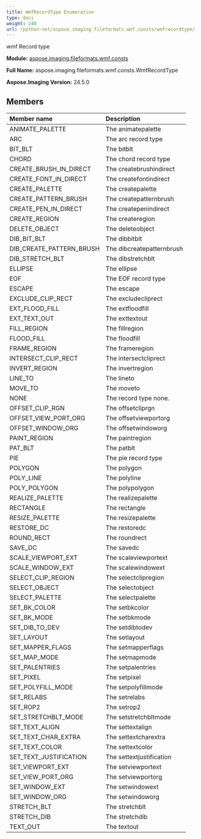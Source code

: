 ```yaml
---
title: WmfRecordType Enumeration
type: docs
weight: 240
url: /python-net/aspose.imaging.fileformats.wmf.consts/wmfrecordtype/
---
```


wmf Record type

**Module:** [aspose.imaging.fileformats.wmf.consts](/imaging/python-net/aspose.imaging.fileformats.wmf.consts/)

**Full Name:** aspose.imaging.fileformats.wmf.consts.WmfRecordType

**Aspose.Imaging Version:** 24.5.0

## **Members**
| **Member name** | **Description** |
| :- | :- |
| ANIMATE_PALETTE | The animatepalette |
| ARC | The arc record type |
| BIT_BLT | The bitblt |
| CHORD | The chord record type |
| CREATE_BRUSH_IN_DIRECT | The createbrushindirect |
| CREATE_FONT_IN_DIRECT | The createfontindirect |
| CREATE_PALETTE | The createpalette |
| CREATE_PATTERN_BRUSH | The createpatternbrush |
| CREATE_PEN_IN_DIRECT | The createpenindirect |
| CREATE_REGION | The createregion |
| DELETE_OBJECT | The deleteobject |
| DIB_BIT_BLT | The dibbitblt |
| DIB_CREATE_PATTERN_BRUSH | The dibcreatepatternbrush |
| DIB_STRETCH_BLT | The dibstretchblt |
| ELLIPSE | The ellipse |
| EOF | The EOF record type |
| ESCAPE | The escape |
| EXCLUDE_CLIP_RECT | The excludecliprect |
| EXT_FLOOD_FILL | The extfloodfill |
| EXT_TEXT_OUT | The exttextout |
| FILL_REGION | The fillregion |
| FLOOD_FILL | The floodfill |
| FRAME_REGION | The frameregion |
| INTERSECT_CLIP_RECT | The intersectcliprect |
| INVERT_REGION | The invertregion |
| LINE_TO | The lineto |
| MOVE_TO | The moveto |
| NONE | The record type none. |
| OFFSET_CLIP_RGN | The offsetcliprgn |
| OFFSET_VIEW_PORT_ORG | The offsetviewportorg |
| OFFSET_WINDOW_ORG | The offsetwindoworg |
| PAINT_REGION | The paintregion |
| PAT_BLT | The patblt |
| PIE | The pie record type |
| POLYGON | The polygon |
| POLY_LINE | The polyline |
| POLY_POLYGON | The polypolygon |
| REALIZE_PALETTE | The realizepalette |
| RECTANGLE | The rectangle |
| RESIZE_PALETTE | The resizepalette |
| RESTORE_DC | The restoredc |
| ROUND_RECT | The roundrect |
| SAVE_DC | The savedc |
| SCALE_VIEWPORT_EXT | The scaleviewportext |
| SCALE_WINDOW_EXT | The scalewindowext |
| SELECT_CLIP_REGION | The selectclipregion |
| SELECT_OBJECT | The selectobject |
| SELECT_PALETTE | The selectpalette |
| SET_BK_COLOR | The setbkcolor |
| SET_BK_MODE | The setbkmode |
| SET_DIB_TO_DEV | The setdibtodev |
| SET_LAYOUT | The setlayout |
| SET_MAPPER_FLAGS | The setmapperflags |
| SET_MAP_MODE | The setmapmode |
| SET_PALENTRIES | The setpalentries |
| SET_PIXEL | The setpixel |
| SET_POLYFILL_MODE | The setpolyfillmode |
| SET_RELABS | The setrelabs |
| SET_ROP2 | The setrop2 |
| SET_STRETCHBLT_MODE | The setstretchbltmode |
| SET_TEXT_ALIGN | The settextalign |
| SET_TEXT_CHAR_EXTRA | The settextcharextra |
| SET_TEXT_COLOR | The settextcolor |
| SET_TEXT_JUSTIFICATION | The settextjustification |
| SET_VIEWPORT_EXT | The setviewportext |
| SET_VIEW_PORT_ORG | The setviewportorg |
| SET_WINDOW_EXT | The setwindowext |
| SET_WINDOW_ORG | The setwindoworg |
| STRETCH_BLT | The stretchblt |
| STRETCH_DIB | The stretchdib |
| TEXT_OUT | The textout |
